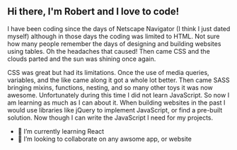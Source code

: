 ## Hi there, I'm Robert and I love to code!
I have been coding since the days of Netscape Navigator (I think I just dated myself) although in those days the coding was limited to HTML. Not sure how many people remember the days of designing and building websites using tables. Oh the headaches that caused! Then came CSS and the clouds parted and the sun was shining once again.

CSS was great but had its limitations. Once the use of media queries, variables, and the like came along it got a whole lot better. Then came SASS bringing mixins, functions, nesting, and so many other toys it was now awesome. Unfortunately during this time I did not learn JavaScript. So now I am learning as much as I can about it. When building websites in the past I would use libraries like jQuery to implement JavaScript, or find a pre-built solution. Now though I can write the JavaScript I need for my projects.


- 🌱 I’m currently learning React
- 💞️ I’m looking to collaborate on any awsome app, or website
<!--- - 📫 How to reach me ... --->

<!---
robertWalker68501/robertWalker68501 is a ✨ special ✨ repository because its `README.md` (this file) appears on your GitHub profile.
You can click the Preview link to take a look at your changes.
--->
